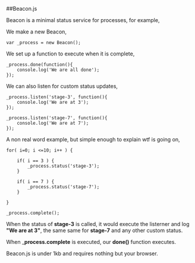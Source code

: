 ##Beacon.js

Beacon is a minimal status service for processes, for example,

We make a new Beacon,

	var _process = new Beacon();

We set up a function to execute when it is complete,

	_process.done(function(){
		console.log('We are all done');
	});
	
We can also listen for custom status updates,

	_process.listen('stage-3', function(){
		console.log('We are at 3');
	});

	_process.listen('stage-7', function(){
		console.log('We are at 7');
	});
	
A non real word example, but simple enough to explain wtf is going on,

	for( i=0; i <=10; i++ ) {
		
		if( i == 3 ) {
			_process.status('stage-3');
		}
		
		if( i == 7 ) {
			_process.status('stage-7');
		}
		
	}
	
	_process.complete();
	
When the status of __stage-3__ is called, it would execute the listerner and log __"We are at 3"__, the same same for __stage-7__ and any other custom status.

When ___process.complete__ is executed, our __done()__ function executes.

Beacon.js is under 1kb and requires nothing but your browser.